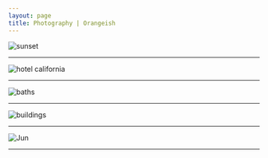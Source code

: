 ```yaml
---
layout: page
title: Photography | Orangeish
---
```

![sunset](https://lh3.googleusercontent.com/gaW2bvzbv1ci9uvDj69Fpk_p-R3k19qTURRde2Ryiz9D-fL6YX8wMwMvkBdArTOleQLYwihKsPoiTcBtHknrOaotE36K3VUHrbF5Qa7cuTv19w71x5NPLaty5NIwFPt65yEOEWZ3oSvBbFsaclnjLDUigWmPuSBVC3WCJMwsug4mhkwknQVeON5ylcPZXC2D19vRq2eF3ybCUHIXHpjtgyoXFsEnFSyrnp7piZf2qylaI_Dx77t5DgeI9urLefIsFC7H9cb9HDrnGoeOTJogYv3w-HsD9vEFg7vDs6K5UawFAITHHbgkGfhfT3T1lLnRPu7ZVg2c-eSyIoWYQXJlyESGtGYUT6ak20WfnSqs1B-XpY2lbRkpq_yztyemLKkf2AvBDS_HynVvbdHVqrjCdtGtGhpXtAOPTo-o0gAe4qMo4fnT1DoWbqhZBQ68lf755JTq29jFPrCdB1HDnd50ObTUreiFfcBzuTX9ss2UOEClcIj_SZ4k4vapS7Hfcnhdues4GSgaj2DS-CF8c5oUpqGWkjcMVDs0q93wZxOjS3e_5sdxE3VzIOD1ndYgFBlGoqHKNiyBtwNCSEqpq18LHhuZul2QYdMKwAnQrYlk3EjT6rbsK35I1g8ldxpfZPCWKA5fs6oCys25vpini4vHftK6hulrEfGqfBnLaL7lGFntIOU=w2292-h1528-no)

***

![hotel california](https://lh3.googleusercontent.com/56gXqyLoTdqw2d2yFTSTMA1rPJ4nA8_1mV_GjFO2CpN8LS3ZPu6HLQivhfcceNomJ2kI7k7mAN5pGeyvL_WcNBiSAoHhzxgRCNU8uvmiqydQgBDlSR8xtOCMMWfVkwJ68bc0SuflzVYdKt8yESom64nAIPfewo6xKXG8GJ9ntm-cD3pef0iKBz96vNqQKo_WH4A7WVfHPPFRPFKB1xGbUnKgGdaaOCYmrhQxu0KtpaOyHSzV6nHJWZfR1LRoZLO-Orwy6mfOh_0z1t2WCC68i9ibv24QS2lnDyajkzxmJt7faWQJln2Lj4CV80bB8QxgM-aKLbmm9xemwziz29HvrtilE3X9ak0SrzkQx9J2mhVUydxeRvhfDm-GfA9QcMC0UPd6y5cajGprdTzWEjU9g6glaH5mwvVygdsTk2HIg3ymxTkjNUPDHN3xZMrPGlzthDmR938yUjIYOAaGJwVWGo0ZXhSEYicMSLzyLzn5ZG0vCHOIcw8pRer10mYKCX9oo79-0McpPy1jF1oQF5Q_QkBeeBjwBxk__gL44oBUC4iO1xVdLc5o5ke_FS6SQh2NLj_0-mlE9t9w1HhTL-31Kz4Gw2naTIOfa5BjWvi8aGADqmPr9iq8ybGyXAnIpSH14EUMyTH3iI4Zz20DX_F3rYZgkY4KloMCZeoFpP6pvAln8Mo=w2292-h1528-no)

***

![baths](https://lh3.googleusercontent.com/lI2DhEqwCIjRIBk1q1Bm7QIcxpqQWoMsIXETLgxdDsGC8xIXmj62Vtm8XsR2C8Xh4gLSBz54kbavLNw9jzWSOCHcHp9sDX0XwFhbusyLnKskFlxaEuRfGaUh_z-EPQqXMzcF8zHyML8b4KbJp8UYo_sYRAxqNnEFFp8JqEmy8eLddFyyiP53VbQPEta5DCXu-QaSCCTDcMeSJGUiLnUh_Dd5Q8tiC-9wDQh34QY0uE8ZOLKkFN-qL-G7H60YsjDew1Hy5XvVa_vcx4kHPbXZgXrgfWOKKy4qPkSdmbgl7IrNXw6_3H8CHzrIdWG6pAyinN8VRPyjKSZlG6XDvtOxY3bMd75IegaT7ZDbeof_LJcCZ6qofVPai6m6YPnIviEz_C7kvfJwYQPHTr3LFk1kqnyJJS7vNNVPw3m2JBBCakdGR78lRTqxA5Ea3pkEBl4WhnM3SRxGGqtye4MSeNq9BMAogCsV5mH3bA0tY3d4lcZGkxs6PwFKdTDf3a7BJJ4RFaIM6ZAv6tBFrh4Anf7vTuwGaFMAYlXkFa6D76NVOwUEKeC9_8w-K81it8f6VGmnx33B6_-Pu-jEZMTJ3dBMHVp1IEuC1sZA9hOftqusdO6VvCdthBSAIG_CFl4jRSZnrZHtT1kvkXvg_5MWG7nUZ1rXCd13SvRJeDd6VDdNixJI8p8=w2292-h1528-no)

***

![buildings](https://lh3.googleusercontent.com/AGUSO0Ax5Htx-LoNGHIFmZrvur7zt8NpLgZtuxFIKN4-aeGsTxVjeBdfR-jQPsp3JJMdssfMtf9Y2wjrT8WHIUdzTSs3mehCAb_pPeiHvrOy7dO13RLad7vHB0DWwcjfWSSjZhwpeAwOdxEd8FLjJU8TGRGk_4s2a3s72RQpcxI2N7QXxjjb6SnP8dKNWZC21Er5fE6CWrgamOPPeYSfBbSAjLu1s7QRnHfQpt6c_fK7uCL_S-iO5p1BXKXrZFe956Fb_L_0nMIIppF6ndrJmrM19OBgzG7gcTAARvL3Vsgez6II5PUIxDwpAUyhCrhoMAPc8SSu_aV8UkZRJcY7Fzf1TzXmRWxAsGDzXzxqj1t9WdthgXE1N7Qpb00T28fXaTSGJO2Qzy1pOCdV3Pdvb5r4KCPxBzivfY5RTjY7scCKRNGZkwwbAWwRskIcl3YYDoU9MF2iiBl4IbyRf1sEsB9RBeDQoMS-wWyifxlJJ1KNIVoneDZHw7FMa4aRoKBPrINGYq4scpIBE3HON_nyTL3T0G_WGew8kpcsyNHmzTEJBT6mXGz4jn_GHQTw_OeYLv3-lYUxxB9cAhL0A23-2AiqRLoW7JsiStmywTTThwJvt_NydGXf3_LUp3YjNtfhs_nN3nEqbYeqA0L9gA4LI0gUM82DrKELj8AivIv5KOraFNk=w2292-h1388-no)

***

![Jun](https://lh3.googleusercontent.com/0XUJOzjp5tg5FlFap3DY0elePqlKXffhSq3b6cUC2ux7LCC2wpfiFPlXCvwBuFopvfFbENTu04lk1xOCfUWlCa-oWWFgv-AqMO7IDnhmTqiS3kUjZ-Ocm_Sfw9RTCfpjV6FMoLyCmkwhPXtaIIWPmZSfCFBuxFKUXweC2i7NECBnH2wJB_TMYsxyaegZ5ljp8L25hOIRXcP8jHHcekJeka0z2L9kpZqPlV4JE1O_umKqKztE4MG6nkOiGG2AKWEoqRAg1WA2rUOzdJ4ObsKgyaHHuJT876TdXvtjrBhCQYANC0qWDaCFFq_84UPP5LlPbz1WO_ETkACiIGYD2IBt5AfKbP3WOkXLhHabRaDtpdHYDf6jAS3asOymb4HR0pr19JW5PUjDKDQnkNo7qc1YRUcKuD1aKXtD2rXRXtiroM26C-_4mMxhBrhMu_O6ztKQ2Y1P_8GCX7DgKMA5aIllwzVpPXTi5rxkBPkuqNa3iKfg_4EmKU8Q0AgQvJwaP4EEow9KZm42y2nS3-uBKgLLXsTu1Eo4gGK1y808s8Mt3RZ_Gy985itzC8QEG0QquA-AXqDVNT3ZWbcED7kza01S9caimFZwWt3UKdavQPLHN3Ql2BwiZDnj82WvVhivRLO6k0RFICdH2KyYqoqH0cYHf3qQHwhrREBYMtB-gGYZlyfZmnI=w1994-h1676-no)

***